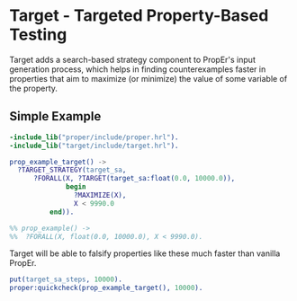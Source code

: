 # Target - Targeted Property-Based Testing

Target adds a search-based strategy component to PropEr's input generation
process, which helps in finding counterexamples faster in properties that
aim to maximize (or minimize) the value of some variable of the property.

## Simple Example

```Erlang
-include_lib("proper/include/proper.hrl").
-include_lib("target/include/target.hrl").

prop_example_target() ->
  ?TARGET_STRATEGY(target_sa,
      ?FORALL(X, ?TARGET(target_sa:float(0.0, 10000.0)),
              begin
                ?MAXIMIZE(X),
                X < 9990.0
	      end)).

%% prop_example() ->
%%  ?FORALL(X, float(0.0, 10000.0), X < 9990.0).
```

Target will be able to falsify properties like these much faster than vanilla
PropEr.

```Erlang
put(target_sa_steps, 10000).
proper:quickcheck(prop_example_target(), 10000).
```
